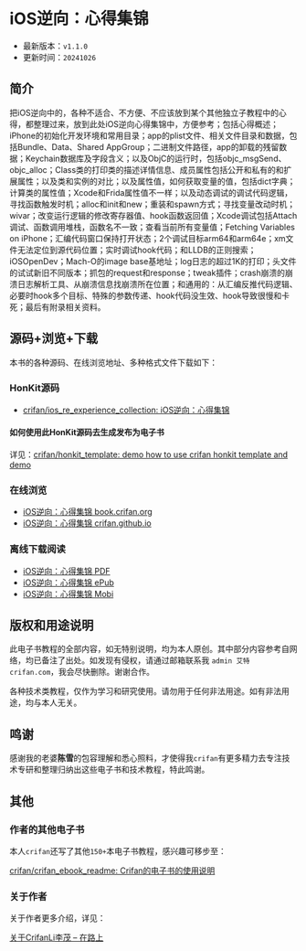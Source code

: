 # iOS逆向：心得集锦

* 最新版本：`v1.1.0`
* 更新时间：`20241026`

## 简介

把iOS逆向中的，各种不适合、不方便、不应该放到某个其他独立子教程中的心得，都整理过来，放到此处iOS逆向心得集锦中，方便参考；包括心得概述；iPhone的初始化开发环境和常用目录；app的plist文件、相关文件目录和数据，包括Bundle、Data、Shared AppGroup；二进制文件路径，app的卸载的残留数据；Keychain数据库及字段含义；以及ObjC的运行时，包括objc_msgSend、objc_alloc；Class类的打印类的描述详情信息、成员属性包括公开和私有的和扩展属性；以及类和实例的对比；以及属性值，如何获取变量的值，包括dict字典；计算类的属性值；Xcode和Frida属性值不一样；以及动态调试的调试代码逻辑，寻找函数触发时机；alloc和init和new；重装和spawn方式；寻找变量改动时机；wivar；改变运行逻辑的修改寄存器值、hook函数返回值；Xcode调试包括Attach调试、函数调用堆栈，函数名不一致；查看当前所有变量值；Fetching Variables on iPhone；汇编代码窗口保持打开状态；2个调试目标arm64和arm64e；xm文件无法定位到源代码位置；实时调试hook代码；和LLDB的正则搜索；iOSOpenDev；Mach-O的image base基地址；log日志的超过1K的打印；头文件的试试新旧不同版本；抓包的request和response；tweak插件；crash崩溃的崩溃日志解析工具、从崩溃信息找崩溃所在位置；和通用的：从汇编反推代码逻辑、必要时hook多个目标、特殊的参数传递、hook代码没生效、hook导致很慢和卡死；最后有附录相关资料。

## 源码+浏览+下载

本书的各种源码、在线浏览地址、多种格式文件下载如下：

### HonKit源码

* [crifan/ios_re_experience_collection: iOS逆向：心得集锦](https://github.com/crifan/ios_re_experience_collection)

#### 如何使用此HonKit源码去生成发布为电子书

详见：[crifan/honkit_template: demo how to use crifan honkit template and demo](https://github.com/crifan/honkit_template)

### 在线浏览

* [iOS逆向：心得集锦 book.crifan.org](https://book.crifan.org/books/ios_re_experience_collection/website/)
* [iOS逆向：心得集锦 crifan.github.io](https://crifan.github.io/ios_re_experience_collection/website/)

### 离线下载阅读

* [iOS逆向：心得集锦 PDF](https://book.crifan.org/books/ios_re_experience_collection/pdf/ios_re_experience_collection.pdf)
* [iOS逆向：心得集锦 ePub](https://book.crifan.org/books/ios_re_experience_collection/epub/ios_re_experience_collection.epub)
* [iOS逆向：心得集锦 Mobi](https://book.crifan.org/books/ios_re_experience_collection/mobi/ios_re_experience_collection.mobi)

## 版权和用途说明

此电子书教程的全部内容，如无特别说明，均为本人原创。其中部分内容参考自网络，均已备注了出处。如发现有侵权，请通过邮箱联系我 `admin 艾特 crifan.com`，我会尽快删除。谢谢合作。

各种技术类教程，仅作为学习和研究使用。请勿用于任何非法用途。如有非法用途，均与本人无关。

## 鸣谢

感谢我的老婆**陈雪**的包容理解和悉心照料，才使得我`crifan`有更多精力去专注技术专研和整理归纳出这些电子书和技术教程，特此鸣谢。

## 其他

### 作者的其他电子书

本人`crifan`还写了其他`150+`本电子书教程，感兴趣可移步至：

[crifan/crifan_ebook_readme: Crifan的电子书的使用说明](https://github.com/crifan/crifan_ebook_readme)

### 关于作者

关于作者更多介绍，详见：

[关于CrifanLi李茂 – 在路上](https://www.crifan.org/about/)
